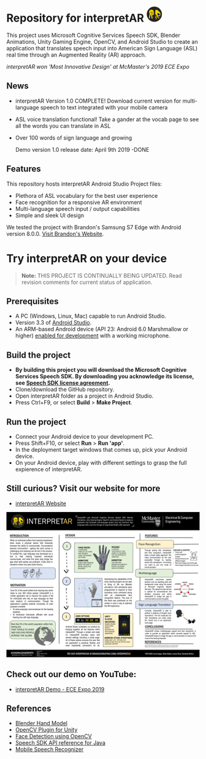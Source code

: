 # Repository for interpretAR <img src="logo.png" alt="drawing" width="40" height="40"/>

This project uses Microsoft Cognitive Services Speech SDK, Blender Animations, Unity Gaming Engine, OpenCV, and Android Studio to create an application that translates speech input into American Sign Language (ASL) real time through an Augmented Reality (AR) approach.

_interpretAR won 'Most Innovative Design' at McMaster's 2019 ECE Expo_

## News

* interpretAR Version 1.0 COMPLETE! Download current version for multi-language speech to text integrated with your mobile camera
* ASL voice translation functional! Take a gander at the vocab page to see all the words you can translate in ASL
* Over 100 words of sign language and growing
  
  Demo version 1.0 release date: April 9th 2019 -DONE

## Features

This repository hosts interpretAR Android Studio Project files:
* Plethora of ASL vocabulary for the best user experience
* Face recognition for a responsive AR environment
* Multi-language speech input / output capabilities
* Simple and sleek UI design

We tested the project with Brandon's Samsung S7 Edge with Android version 8.0.0. [Visit Brandon's Website](http://brandonrufino.com/). 

# Try interpretAR on your device

> **Note:**
>THIS PROJECT IS CONTINUALLY BEING UPDATED. Read revision comments for current status of application.

## Prerequisites

* A PC (Windows, Linux, Mac) capable to run Android Studio.
* Version 3.3 of [Android Studio](https://developer.android.com/studio/).
* An ARM-based Android device (API 23: Android 6.0 Marshmallow or higher) [enabled for development](https://developer.android.com/studio/debug/dev-options) with a working microphone.

## Build the project

* **By building this project you will download the Microsoft Cognitive Services Speech SDK. By downloading you acknowledge its license, see [Speech SDK license agreement](https://aka.ms/csspeech/license201809).**
* Clone/download the GitHub repository.
* Open interpretAR folder as a project in Android Studio.
* Press Ctrl+F9, or select **Build** \> **Make Project**.

## Run the project

* Connect your Android device to your development PC.
* Press Shift+F10, or select **Run** \> **Run 'app'**.
* In the deployment target windows that comes up, pick your Android device.
* On your Android device, play with different settings to grasp the full expierence of interpretAR.

## Still curious? Visit our website for more
* [interpretAR Website](https://brandonrufino.com/interpretar/)

![interpretAR Poster](interpretar_poster.png)

## Check out our demo on YouTube:
* [interpretAR Demo - ECE Expo 2019](https://www.youtube.com/watch?v=o11_6Vo2MHo)

## References
* [Blender Hand Model](https://sketchfab.com/3d-models/hand-low-poly-d6c802a74a174c8c805deb20186d1877?fbclid=IwAR0rjTAgqOO27wYq6uFCOKXr_hViTXNGkexEA96wHWuEGJ9F1XQuUKHoGDY)
* [OpenCV Plugin for Unity](https://enoxsoftware.com/opencvforunity/)
* [Face Detection using OpenCV](https://docs.opencv.org/3.4.3/d7/d8b/tutorial_py_face_detection.html)
* [Speech SDK API reference for Java](https://aka.ms/csspeech/javaref)
* [Mobile Speech Recognizer](http://kokosoft.pl/docs/speechrecognition/readme.pdf)
